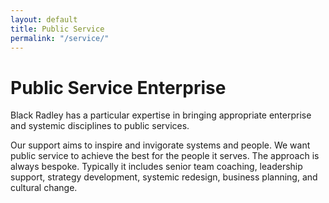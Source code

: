 ```yaml
---
layout: default
title: Public Service
permalink: "/service/"
---
```

# Public Service Enterprise

Black Radley has a particular expertise in bringing appropriate enterprise and systemic disciplines to public services.  

Our support aims to inspire and invigorate systems and people.  We want public service to achieve the best for the people it serves.
The approach is always bespoke.  Typically it includes senior team coaching, leadership support, strategy development, systemic redesign, business planning, and cultural change.
